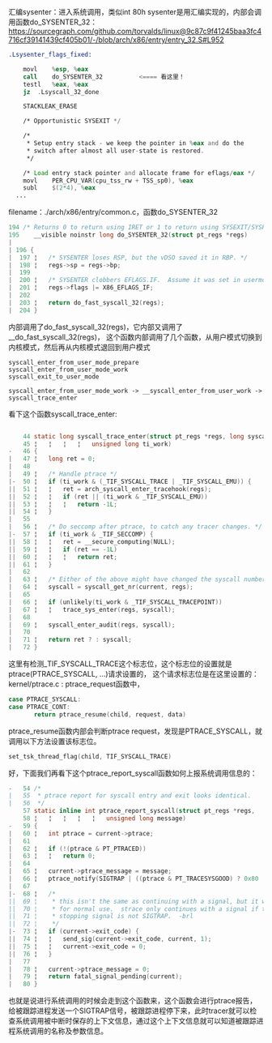 汇编sysenter：进入系统调用，类似int 80h
sysenter是用汇编实现的，内部会调用函数do_SYSENTER_32：https://sourcegraph.com/github.com/torvalds/linux@9c87c9f41245baa3fc4716cf39141439cf405b01/-/blob/arch/x86/entry/entry_32.S#L952

```asm
.Lsysenter_flags_fixed:

	movl	%esp, %eax
	call	do_SYSENTER_32          <==== 看这里！
	testl	%eax, %eax
	jz	.Lsyscall_32_done

	STACKLEAK_ERASE

	/* Opportunistic SYSEXIT */

	/*
	 * Setup entry stack - we keep the pointer in %eax and do the
	 * switch after almost all user-state is restored.
	 */

	/* Load entry stack pointer and allocate frame for eflags/eax */
	movl	PER_CPU_VAR(cpu_tss_rw + TSS_sp0), %eax
	subl	$(2*4), %eax
  ...
```

filename：./arch/x86/entry/common.c，函数do_SYSENTER_32

```c
194 /* Returns 0 to return using IRET or 1 to return using SYSEXIT/SYSRETL. */
195    __visible noinstr long do_SYSENTER_32(struct pt_regs *regs)
|
| 196 {
|  197 ¦   /* SYSENTER loses RSP, but the vDSO saved it in RBP. */
|  198 ¦   regs->sp = regs->bp;
|  199 
|  200 ¦   /* SYSENTER clobbers EFLAGS.IF.  Assume it was set in usermode. */
|  201 ¦   regs->flags |= X86_EFLAGS_IF;
|  202 
|  203 ¦   return do_fast_syscall_32(regs);                                                                                                                                                                                                                                     
|  204 }
```

内部调用了do_fast_syscall_32(regs)，它内部又调用了__do_fast_syscall_32(regs)，
这个函数内部调用了几个函数，从用户模式切换到内核模式，然后再从内核模式退回到用户模式

```
syscall_enter_from_user_mode_prepare
syscall_enter_from_user_mode_work
syscall_exit_to_user_mode

syscall_enter_from_user_mode_work -> __syscall_enter_from_user_work -> syscall_trace_enter
```

看下这个函数syscall_trace_enter:
```c

    44 static long syscall_trace_enter(struct pt_regs *regs, long syscall,
    45 ¦   ¦   ¦   ¦   unsigned long ti_work)
-   46 {
|   47 ¦   long ret = 0;
|   48 
|   49 ¦   /* Handle ptrace */
|-  50 ¦   if (ti_work & (_TIF_SYSCALL_TRACE | _TIF_SYSCALL_EMU)) {                                                                                                                                                                                                             
||  51 ¦   ¦   ret = arch_syscall_enter_tracehook(regs);
||  52 ¦   ¦   if (ret || (ti_work & _TIF_SYSCALL_EMU))
||  53 ¦   ¦   ¦   return -1L;
||  54 ¦   }
|   55 
|   56 ¦   /* Do seccomp after ptrace, to catch any tracer changes. */
|-  57 ¦   if (ti_work & _TIF_SECCOMP) {
||  58 ¦   ¦   ret = __secure_computing(NULL);
||  59 ¦   ¦   if (ret == -1L)
||  60 ¦   ¦   ¦   return ret;
||  61 ¦   }
|   62 
|   63 ¦   /* Either of the above might have changed the syscall number */
|   64 ¦   syscall = syscall_get_nr(current, regs);
|   65 
|   66 ¦   if (unlikely(ti_work & _TIF_SYSCALL_TRACEPOINT))
|   67 ¦   ¦   trace_sys_enter(regs, syscall);
|   68 
|   69 ¦   syscall_enter_audit(regs, syscall);
|   70 
|   71 ¦   return ret ? : syscall;
|   72 }
```

这里有检测_TIF_SYSCALL_TRACE这个标志位，这个标志位的设置就是ptrace(PTRACE_SYSCALL, ...)请求设置的，
这个请求标志位是在这里设置的：kernel/ptrace.c : ptrace_request函数中，

```c
case PTRACE_SYSCALL:
case PTRACE_CONT:
       return ptrace_resume(child, request, data)
```



ptrace_resume函数内部会判断ptrace request，发现是PTRACE_SYSCALL，就调用以下方法设置该标志位。

```c
set_tsk_thread_flag(child, TIF_SYSCALL_TRACE)
```



好，下面我们再看下这个ptrace_report_syscall函数如何上报系统调用信息的：

```c
-   54 /*
|   55  * ptrace report for syscall entry and exit looks identical.
|   56  */
    57 static inline int ptrace_report_syscall(struct pt_regs *regs,
    58 ¦   ¦   ¦   ¦   ¦   unsigned long message)
-   59 {
|   60 ¦   int ptrace = current->ptrace;
|   61 
|   62 ¦   if (!(ptrace & PT_PTRACED))
|   63 ¦   ¦   return 0;
|   64 
|   65 ¦   current->ptrace_message = message;
|   66 ¦   ptrace_notify(SIGTRAP | ((ptrace & PT_TRACESYSGOOD) ? 0x80 : 0));                                                                                                                                                                                                    
|   67 
|-  68 ¦   /*
||  69 ¦    * this isn't the same as continuing with a signal, but it will do
||  70 ¦    * for normal use.  strace only continues with a signal if the
||  71 ¦    * stopping signal is not SIGTRAP.  -brl
||  72 ¦    */
|-  73 ¦   if (current->exit_code) {
||  74 ¦   ¦   send_sig(current->exit_code, current, 1);
||  75 ¦   ¦   current->exit_code = 0;
||  76 ¦   }
|   77 
|   78 ¦   current->ptrace_message = 0;
|   79 ¦   return fatal_signal_pending(current);
|   80 }

```

也就是说进行系统调用的时候会走到这个函数来，这个函数会进行ptrace报告，给被跟踪进程发送一个SIGTRAP信号，被跟踪进程停下来，此时tracer就可以检查系统调用被中断时保存的上下文信息，通过这个上下文信息就可以知道被跟踪进程系统调用的名称及参数信息。